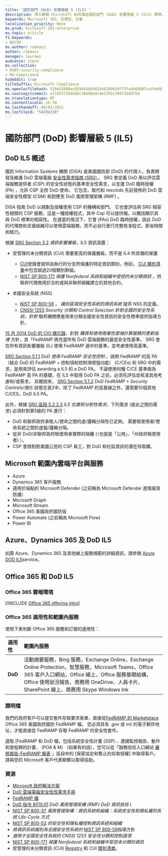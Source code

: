 ```yaml
---
title: '國防部門 (DoD) 影響層級 5 (IL5) '
description: 深入瞭解 Microsoft 如何滿足國防部門 (DoD) 影響等級 5 (IL5) 標準。
keywords: Microsoft 365、合規性、方案
localization_priority: None
ms.prod: microsoft-365-enterprise
ms.topic: article
f1.keywords:
- NOCSH
ms.author: robmazz
author: robmazz
manager: laurawi
audience: itpro
ms.collection:
- M365-security-compliance
- MS-Compliance
hideEdit: true
titleSuffix: Microsoft Compliance
ms.openlocfilehash: 539a53888ec859bb3b6942b48288659f73fa4b69807ce19e063cbfe104b7072d
ms.sourcegitcommit: af1925730de60c3b698edc4e1355c38972bdd759
ms.translationtype: MT
ms.contentlocale: zh-TW
ms.lasthandoff: 08/05/2021
ms.locfileid: "54294230"
---
```

# <a name="department-of-defense-dod-impact-level-5-il5"></a>國防部門 (DoD) 影響層級 5 (IL5) 

## <a name="dod-il5-overview"></a>DoD IL5 概述

國防 Information Systems 機關 (DISA) 是美國國防部 (DoD) 的代理人，負責開發及維護 DoD 雲端電腦 [安全性需求指南 (SRG) ](https://dl.dod.cyber.mil/wp-content/uploads/cloud/SRG/index.html)。 SRG 會定義 DoD 用以評估雲端服務提供者 (CSP) 的安全性狀態的基準安全性需求，以支援 DoD 臨時授權 (PA) ，允許 CSP 主控 DoD 使命。 它包含、取代和 rescinds 先前發佈的 DoD 雲端安全性模型 (CSM) 和對應至 DoD 風險管理架構 (RMF) 。

DISA 指南 DoD 以規劃及授權使用 CSP 的機構和部門。 它也會評估與 SRG 相容性相關的 CSP 服務，這是一種授權程式，其中 Csp 可以提供檔，以概括顯示其與 DoD 標準的相容性。 在適當的情況下，它會 (PAs) DoD 臨時授權，因此 DoD 的代理商和支援組織可以使用雲端服務，而不必自行進行完整核准程式，節省時間和精力。

根據 [SRG Section 3.2](https://dl.dod.cyber.mil/wp-content/uploads/cloud/SRG/index.html#3.2InformationImpactLevels) *資訊影響層級*，IL5 資訊涵蓋：

- 受管理的未分類資訊 (CUI) 需要更高的保護層級，而不是 IL4 所具備的保護
    - [CUI](https://www.archives.gov/cui)登錄會提供由執行的分支所保護的特定資訊類別，例如， [CUI 類別清單](https://www.archives.gov/cui/registry/category-list)中包含超過20個類別群組。
    - [NIST SP 800-171](https://csrc.nist.gov/publications/detail/sp/800-171/rev-2/final) *保護 Nonfederal 系統和組織中受控的未分類資訊* ，供聯邦代理商用於合約或與非聯邦組織建立的其他合約。

- 本國安全系統 (NSS) 
    - [NIST SP 800-59](https://nvlpubs.nist.gov/nistpubs/Legacy/SP/nistspecialpublication800-59.pdf) ， *識別區域安全性系統的資訊系統* 提供 NSS 的定義。
    - [CNSSI 1253](https://www.dcsa.mil/portals/91/documents/ctp/nao/CNSSI_No1253.pdf) *Security 分類和 Control Selection 針對全國的安全性系統，針對* 聯邦機關應套用來分類全國安全性資訊的安全性標準提供指導方針。

[15 月 2014 DoD 的 CIO 備忘錄](https://www.esi.mil/contentview.aspx?id=585)，針對 *購買和使用商業性雲端計算服務的更新指導* 方針，其「FedRAMP 將充當所有 DoD 雲端服務的最低安全性基準。 SRG 會在所有資訊影響層級 (IL) 使用 FedRAMP 適中的基準，並考慮使用高基準。

[SRG Section 5.1.1](https://dl.dod.cyber.mil/wp-content/uploads/cloud/SRG/index.html#5SECURITYREQUIREMENTS) *DoD 使用 FedRAMP 安全性控制* ，說明 FedRAMP 的高 PA （結合 DoD 的 FedRAMP + 控制項和控制項增強功能） (C/CEs) 和 SRG 中的需求，是用來評估 awarding a IL5 的 a DoD PA。 不論使用何種 C/CE 基準做為 FedRAMP 高 PA 的基礎，在 IL5 中取得 DoD PA 之前，必須先評估並核准其他考慮和/或需求。 具體說來， [SRG Section 5.1.2](https://dl.dod.cyber.mil/wp-content/uploads/cloud/SRG/index.html#5SECURITYREQUIREMENTS) *DoD FedRAMP + Security Controls/強化* 狀態在表2中，除了 FedRAMP 的高基線之外，還需要10個其他 C/CES，DoD IL5 PA。

此外，根據 [SRG 區段 5.2.2.3](https://dl.dod.cyber.mil/wp-content/uploads/cloud/SRG/index.html#5.2LegalConsiderations) *IL5 位置和分割性需求*，下列需求 (彼此之間的需求) 必須針對第5級的 PA 進行：

- DoD 和聯邦政府承租人/使命之間的虛/邏輯分隔性已足夠。 需要租使用者/使命系統之間的虛擬/邏輯分隔。
- 從非 DoD/非聯邦政府租使用者實際的隔離 (（也就是「公用」、「州政府租使用者) ）。
- CSP 會限制對美國公民的 CSP 員工，對 DoD 和社區資訊的潛在存取權。

## <a name="microsoft-in-scope-cloud-platforms--services"></a>Microsoft 範圍內雲端平台與服務

- Azure
- Dynamics 365 客戶服務
- 適用於端點的 Microsoft Defender (之前稱為 Microsoft Defender 進階威脅防護)
- Microsoft Graph
- Microsoft Stream
- Office 365 美國政府國防版
- Power Automate (之前稱為 Microsoft Flow)
- Power BI

## <a name="azure-dynamics-365-and-dod-il5"></a>Azure、Dynamics 365 及 DoD IL5

如需 Azure、Dynamics 365 及其他線上服務規範的詳細資訊，請參閱 [Azure DOD IL5](/azure/compliance/offerings/offering-dod-il5)service。

## <a name="office-365-and-dod-il5"></a>Office 365 和 DoD IL5

### <a name="office-365-cloud-environments"></a>Office 365 雲端環境

[!INCLUDE [Office 365 offering intro](../includes/o365-offering-introduction.md)]

### <a name="office-365-applicability-and-in-scope-services"></a>Office 365 適用性和範圍內服務

使用下表判斷 Office 365 服務和訂閱的適用性：

| **適用性** | **範圍內服務** |
|:------------------|:----------------------|
| **DoD** | 活動摘要服務，Bing 服務，Exchange Online，Exchange Online Protection，智慧服務，Microsoft Teams，Office 365 客戶入口網站，Office 線上，Office 服務基礎結構，Office 使用狀況報告、商務用 OneDrive、人員卡片、SharePoint 線上、商務用 Skype Windows Ink |

### <a name="attestation-documents"></a>證明檔

我們的政府客戶可以提交套件存取要求表單，直接從[FedRAMP 的 Marketplace](https://marketplace.fedramp.gov/#!/products?sort=productName&productNameSearch=azure) Office 365 美國政府國防 FedRAMP 檔。 您必須具有 .gov 或 mil 的電子郵件地址，才能直接從 FedRAMP 存取 FedRAMP 的安全性套件。

選取 [FedRAMP 和 DoD 檔，包括系統安全性計畫 (SSP) 、連續監控報告、動作和里程碑的計畫， (POA \& M) （如果有的話），您可以從「服務信任入口網站 [審核報告-FedRAMP 報表](https://servicetrust.microsoft.com/ViewPage/MSComplianceGuideV3) 」區段中的 [保密協定和暫止的存取授權] 中取得客戶。 請與您的 Microsoft 客戶代表聯繫以取得協助。

### <a name="resources"></a>資源

- [Microsoft 政府解決方案](https://www.microsoft.com/enterprise/government)
- [DoD 雲端電腦安全性性需求手冊](https://dl.dod.cyber.mil/wp-content/uploads/cloud/SRG/index.html)
- [FedRAMP 檔](https://www.fedramp.gov/documents/)
- [DoD 指令 8510.01](https://www.esd.whs.mil/Portals/54/Documents/DD/issuances/dodi/851001p.pdf) *DoD 風險管理架構 (RMF) DoD 資訊技術* (
- [NIST SP 800-37](https://csrc.nist.gov/publications/detail/sp/800-37/rev-2/final) *風險管理架構：資訊系統和組織：系統安全性和隱私權的系統 Life-Cycle 方式*
- [NIST SP 800-53](https://csrc.nist.gov/Projects/risk-management/sp800-53-controls/release-search#!/800-53) *的安全性和隱私權控制資訊系統和組織*
- *將資訊系統識別為全國安全性系統的* [NIST SP 800-59](https://nvlpubs.nist.gov/nistpubs/Legacy/SP/nistspecialpublication800-59.pdf)指導方針
- [](https://www.dcsa.mil/portals/91/documents/ctp/nao/CNSSI_No1253.pdf) *適用于全國安全性系統的 CNSSI 1253 安全性分類和控制選項*
- [NIST SP 800-171](https://csrc.nist.gov/publications/detail/sp/800-171/rev-2/final) *保護 Nonfederal 系統和組織中受控未分類的資訊*
- 受管理的未分類資訊 (CUI) [Registry](https://www.archives.gov/cui) 和 CUI [類別清單](https://www.archives.gov/cui/registry/category-list)。
